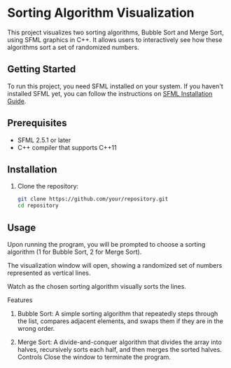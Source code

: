 # Sorting Algorithm Visualization

This project visualizes two sorting algorithms, Bubble Sort and Merge Sort, using SFML graphics in C++. It allows users to interactively see how these algorithms sort a set of randomized numbers.

## Getting Started

To run this project, you need SFML installed on your system. If you haven't installed SFML yet, you can follow the instructions on [SFML Installation Guide](https://www.sfml-dev.org/tutorials/2.5/start-linux.php).

## Prerequisites

- SFML 2.5.1 or later
- C++ compiler that supports C++11

## Installation

1. Clone the repository:
   ```bash
   git clone https://github.com/your/repository.git
   cd repository
   
## Usage
Upon running the program, you will be prompted to choose a sorting algorithm (1 for Bubble Sort, 2 for Merge Sort).

The visualization window will open, showing a randomized set of numbers represented as vertical lines.

Watch as the chosen sorting algorithm visually sorts the lines.

Features
1. Bubble Sort: A simple sorting algorithm that repeatedly steps through the list, compares adjacent elements, and swaps them if they are in the wrong order.

2. Merge Sort: A divide-and-conquer algorithm that divides the array into halves, recursively sorts each half, and then merges the sorted halves.
Controls
Close the window to terminate the program.
